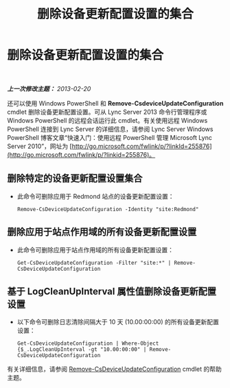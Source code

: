 ﻿---
title: 删除设备更新配置设置的集合
TOCTitle: 删除设备更新配置设置的集合
ms:assetid: 1a649136-34a9-42a7-a5b3-a78bbfe93f36
ms:mtpsurl: https://technet.microsoft.com/zh-cn/library/JJ994019(v=OCS.15)
ms:contentKeyID: 52060971
ms.date: 05/19/2016
mtps_version: v=OCS.15
ms.translationtype: HT
---

# 删除设备更新配置设置的集合

 

_**上一次修改主题：** 2013-02-20_

还可以使用 Windows PowerShell 和 **Remove-CsdeviceUpdateConfiguration** cmdlet 删除设备更新配置设置。可从 Lync Server 2013 命令行管理程序或 Windows PowerShell 的远程会话运行此 cmdlet。有关使用远程 Windows PowerShell 连接到 Lync Server 的详细信息，请参阅 Lync Server Windows PowerShell 博客文章“快速入门：使用远程 PowerShell 管理 Microsoft Lync Server 2010”，网址为 [http://go.microsoft.com/fwlink/p/?linkId=255876](http://go.microsoft.com/fwlink/p/?linkid=255876)。


## 删除特定的设备更新配置设置集合

  - 此命令可删除应用于 Redmond 站点的设备更新配置设置：
    
        Remove-CsDeviceUpdateConfiguration -Identity "site:Redmond"

## 删除应用于站点作用域的所有设备更新配置设置

  - 此命令可删除应用于站点作用域的所有设备更新配置设置：
    
        Get-CsDeviceUpdateConfiguration -Filter "site:*" | Remove-CsDeviceUpdateConfiguration

## 基于 LogCleanUpInterval 属性值删除设备更新配置设置

  - 以下命令可删除日志清除间隔大于 10 天 (10.00:00:00) 的所有设备更新配置设置：
    
        Get-CsDeviceUpdateConfiguration | Where-Object {$_.LogCleanUpInterval -gt "10.00:00:00" | Remove-CsDeviceUpdateConfiguration

有关详细信息，请参阅 [Remove-CsDeviceUpdateConfiguration](remove-csdeviceupdateconfiguration.md) cmdlet 的帮助主题。

